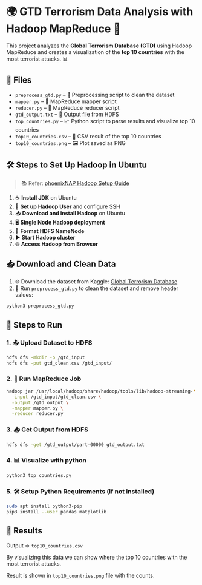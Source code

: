 <!-- # GTD Terrorism Data Analysis with Hadoop MapReduce

This project analyzes the Global Terrorism Database (GTD) using Hadoop MapReduce and visualizes the top 10 countries with the most terrorist attacks.

## Files

- `preprocess_gtd.py` – Preprocessing script
- `mapper.py` – MapReduce mapper script
- `reducer.py` – MapReduce reducer script
- `gtd_output.txt` – Output file from HDFS
- `top_countries.py` – Python script to parse results and visualize top 10 countries
- `top10_countries.csv` – CSV result of the top 10
- `top10_countries.png` – Plot saved as PNG

## Steps to setup Hadoop in Ubuntu

> Refer: [phoenixNAP Hadoop Setup Guide](https://phoenixnap.com/kb/install-hadoop-ubuntu)

1. Install JDK on Ubuntu

2. Setup Hadoop User and configure SSH

3. Download and install Hadoop on Ubuntu

4. Single Node Hadoop deployment

5. Format HDFS NameNode

6. Start Hadoop cluster

7. Access Hadoop from Browser

## Download and clean data

1. Download the dataset from Kaggle: [https://www.kaggle.com/datasets/START-UMD/gtd](https://www.kaggle.com/datasets/START-UMD/gtd)  

2. Run `preprocess_gtd.py` to clean the dataset and remove header values.
```bash
python3 preprocess_gtd.py
```

## Steps to Run

### 1. Upload dataset to HDFS
```bash
hdfs dfs -mkdir -p /gtd_input
hdfs dfs -put gtd_clean.csv /gtd_input/
```
### 2. Run MapReduce Job

```bash
hadoop jar /usr/local/hadoop/share/hadoop/tools/lib/hadoop-streaming-*.jar \
  -input /gtd_input/gtd_clean.csv \
  -output /gtd_output \
  -mapper mapper.py \
  -reducer reducer.py
```
### 3. Get Output from HDFS

```bash
hdfs dfs -get /gtd_output/part-00000 gtd_output.txt
```
### 4. Visualize with python

```bash
python3 top_countries.py
```
### 5. Setup Python Requirements (If not installed)

```bash
sudo apt install python3-pip
pip3 install --user pandas matplotlib
```
## Results

Output -> top10_countries.csv 

By visualizing this data we can show where the top 10 countries with the most terrorist attacks.

Result is shown in top10_countries.png file with the counts.
 -->

# 🌍 GTD Terrorism Data Analysis with Hadoop MapReduce 🚀

This project analyzes the **Global Terrorism Database (GTD)** using Hadoop MapReduce and creates a visualization of the **top 10 countries** with the most terrorist attacks. 📊

## 📂 Files

- `preprocess_gtd.py` – 🧹 Preprocessing script to clean the dataset
- `mapper.py` – 🔄 MapReduce mapper script
- `reducer.py` – 🔢 MapReduce reducer script
- `gtd_output.txt` – 📄 Output file from HDFS
- `top_countries.py` – 📈 Python script to parse results and visualize top 10 countries
- `top10_countries.csv` – 📑 CSV result of the top 10 countries
- `top10_countries.png` – 🖼️ Plot saved as PNG

## 🛠️ Steps to Set Up Hadoop in Ubuntu

> 📚 Refer: [phoenixNAP Hadoop Setup Guide](https://phoenixnap.com/kb/install-hadoop-ubuntu)

1. ☕ **Install JDK** on Ubuntu
2. 🔑 **Set up Hadoop User** and configure SSH
3. 📥 **Download and install Hadoop** on Ubuntu
4. 🖥️ **Single Node Hadoop deployment**
5. 💾 **Format HDFS NameNode**
6. ▶️ **Start Hadoop cluster**
7. 🌐 **Access Hadoop from Browser**

## 📥 Download and Clean Data

1. 🌐 Download the dataset from Kaggle: [Global Terrorism Database](https://www.kaggle.com/datasets/START-UMD/gtd)
2. 🧹 Run `preprocess_gtd.py` to clean the dataset and remove header values:

```bash
python3 preprocess_gtd.py 
```

## 🚀 Steps to Run
### 1. 📤 Upload Dataset to HDFS
```bash
hdfs dfs -mkdir -p /gtd_input
hdfs dfs -put gtd_clean.csv /gtd_input/
```
### 2. 🏃 Run MapReduce Job

```bash
hadoop jar /usr/local/hadoop/share/hadoop/tools/lib/hadoop-streaming-*.jar \
  -input /gtd_input/gtd_clean.csv \
  -output /gtd_output \
  -mapper mapper.py \
  -reducer reducer.py
```
### 3. 📥 Get Output from HDFS

```bash
hdfs dfs -get /gtd_output/part-00000 gtd_output.txt
```
### 4. 📊 Visualize with python

```bash
python3 top_countries.py
```
### 5. 🛠️ Setup Python Requirements (If not installed)

```bash
sudo apt install python3-pip
pip3 install --user pandas matplotlib
```
## 🎉 Results

Output => `top10_countries.csv` 

By visualizing this data we can show where the top 10 countries with the most terrorist attacks.

Result is shown in `top10_countries.png` file with the counts.




